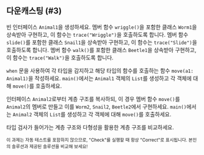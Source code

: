 ## 다운캐스팅 (#3)

빈 인터페이스 `Animal1`을 생성하세요. 멤버 함수 `wriggle()`을 포함한 클래스 `Worm1`을 상속받아 구현하고, 이 함수는 `trace("Wriggle")`을 호출하도록 합니다. 멤버 함수 `slide()`를 포함한 클래스 `Snail1`을 상속받아 구현하고, 이 함수는 `trace("Slide")`을 호출하도록 합니다. 멤버 함수 `walk()`를 포함한 클래스 `Beetle1`을 상속받아 구현하고, 이 함수는 `trace("Walk")`을 호출하도록 합니다.

`when` 문을 사용하여 각 타입을 감지하고 해당 타입의 함수를 호출하는 함수 `move(a1: Animal1)`을 작성하세요. `main()`에서는 `Animal1` 객체의 `List`를 생성하고 각 객체에 대해 `move()`를 호출하세요.

인터페이스 `Animal2`로부터 계층 구조를 복사하되, 이 경우 멤버 함수 `move()`를 `Animal2`의 멤버로 만들고 이를 `Worm2`, `Snail2`, `Beetle2`에서 구현하세요. `main()`에서는 `Animal2` 객체의 `List`를 생성하고 각 객체에 대해 `move()`를 호출하세요.

타입 검사가 들어가는 계층 구조와 다형성을 활용한 계층 구조를 비교하세요.

<sub> 이 과제는 자동 테스트를 포함하지 않으므로, "Check"를 실행할 때 항상 "Correct"로 표시됩니다. 본인의 솔루션과 제공된 솔루션을 비교해 보세요! </sub>